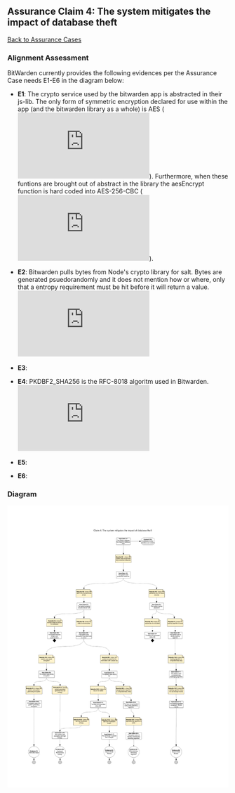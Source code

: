 ## Assurance Claim 4: The system mitigates the impact of database theft

[Back to Assurance Cases](https://github.com/DoctorEww/software-assurance/blob/main/AssuranceCases.md)

### Alignment Assessment

BitWarden currently provides the following evidences per the Assurance Case needs E1-E6 in the diagram below:

- **E1**: The crypto service used by the bitwarden app is abstracted in their js-lib. The only form of symmetric encryption declared for use within the app (and the bitwarden library as a whole) is AES (![lines 17-21](https://github.com/bitwarden/jslib/blob/542852a3be13328acac8019a5b358e2608883a43/common/src/abstractions/cryptoFunction.service.ts)). Furthermore, when these funtions are brought out of abstract in the library the aesEncrypt function is hard coded into AES-256-CBC (![line 114](https://github.com/bitwarden/jslib/blob/542852a3be13328acac8019a5b358e2608883a43/node/src/services/nodeCryptoFunction.service.ts#L114)).

- **E2**: Bitwarden pulls bytes from Node's crypto library for salt. Bytes are generated psuedorandomly and it does not mention how or where, only that a entropy requirement must be hit before it will return a value. ![Node claims that the generation is cryptographically strong.](https://nodejs.org/api/crypto.html#crypto_crypto_randombytes_size_callback)

- **E3**: 

- **E4**: PKDBF2_SHA256 is the RFC-8018 algoritm used in Bitwarden. ![Bitwarden has it set to run a minimum of 5000 cycles.](https://github.com/bitwarden/jslib/blob/542852a3be13328acac8019a5b358e2608883a43/common/src/services/crypto.service.ts#L432)

- **E5**: 

- **E6**: 

### Diagram
![](https://github.com/DoctorEww/software-assurance/blob/main/AssuranceCase/DatabaseTheft/DatabaseTheftV2.jpg)
